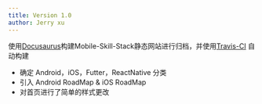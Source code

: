 ```yaml
---
title: Version 1.0
author: Jerry xu
---
```


使用[Docusaurus](https://docusaurus.io/)构建Mobile-Skill-Stack静态网站进行归档，并使用[Travis-CI](https://travis-ci.com) 自动构建
* 确定 Android，iOS，Futter，ReactNative 分类
* 引入 Android RoadMap & iOS RoadMap
* 对首页进行了简单的样式更改